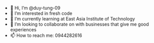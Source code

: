 - 👋 Hi, I’m @duy-tung-09
- 👀 I’m interested in fresh code
- 🌱 I’m currently learning at East Asia Institute of Technology 
- 💞️ I’m looking to collaborate on with businesses that give me good experiences
- 📫 How to reach me: 0944282616

<!---
duy-tung-09/duy-tung-09 is a ✨ special ✨ repository because its `README.md` (this file) appears on your GitHub profile.
You can click the Preview link to take a look at your changes.
--->
